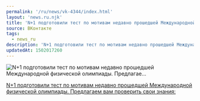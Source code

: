 ```yaml
---
permalink: '/ru/news/vk-4344/index.html'
layout: 'news.ru.njk'
title: 'N+1 подготовили тест по мотивам недавно прошедшей Международной физической олимпиады. Предлагае…'
source: ВКонтакте
tags:
  - news_ru
description: 'N+1 подготовили тест по мотивам недавно прошедшей Международной физической олимпиады. Предлагае…'
updatedAt: 1502017260
---
```

![N+1 подготовили тест по мотивам недавно прошедшей Международной физической олимпиады. Предлагае…](https://sun9-39.userapi.com/c621700/v621700071/d9fa/Ay5GVeAH9iE.jpg)

[N+1 подготовили тест по мотивам недавно прошедшей Международной физической олимпиады. Предлагаем вам проверить свои знания:](https://nplus1.ru/news/2017/08/04/ipho)
